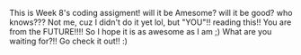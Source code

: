 This is Week 8's coding assigment!
will it be Amesome? will it be good?
who knows???
Not me, cuz I didn't do it yet lol, but "YOU"!! reading this!! You are from the FUTURE!!!!
So I hope it is as awesome as I am ;)
What are you waiting for?!!
Go check it out!!
:)
